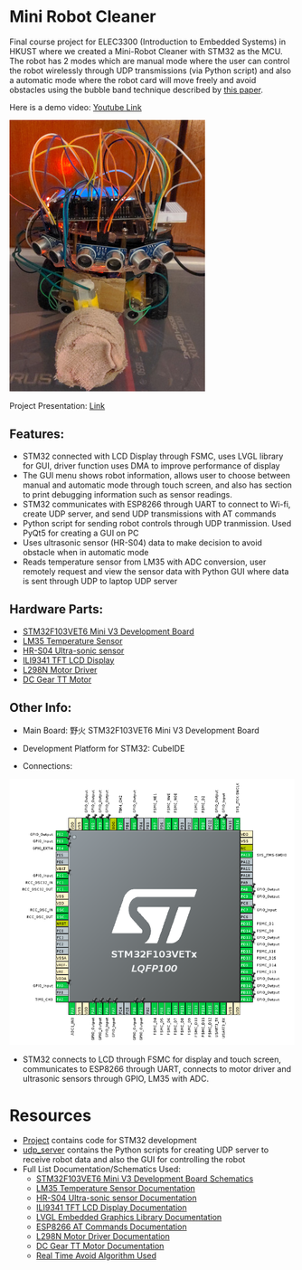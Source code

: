 # Mini Robot Cleaner
Final course project for ELEC3300 (Introduction to Embedded Systems) in HKUST where we created a Mini-Robot Cleaner with STM32 as the MCU. The robot has 2 modes which are manual mode where the user can control the robot wirelessly through UDP transmissions (via Python script) and also a automatic mode where the robot card will move freely and avoid obstacles using the bubble band technique described by [this paper]((https://www.researchgate.net/publication/228955195_Simple_real-time_obstacle_avoidance_algorithm_for_mobile_robots)).

Here is a demo video: [Youtube Link](https://youtu.be/z4BqyFa29B0)

![](./resources/final_photo6.jpg)

Project Presentation: [Link](./resources/ProjectPresentation.pdf)

## Features:
- STM32 connected with LCD Display through FSMC, uses LVGL library for GUI, driver function uses DMA to improve performance of display
-  The GUI menu shows robot information, allows user to choose between manual and automatic mode through touch screen, and also has section to print debugging information such as sensor readings.
- STM32 communicates with ESP8266 through UART to connect to Wi-fi, create UDP server, and send UDP transmissions with AT commands
- Python script for sending robot controls through UDP tranmission. Used PyQt5 for creating a GUI on PC
- Uses ultrasonic sensor (HR-S04) data to make decision to avoid obstacle when in automatic mode
- Reads temperature sensor from LM35 with ADC conversion, user remotely request and view the sensor data with Python GUI where data is sent through UDP to laptop UDP server

## Hardware Parts:
- [STM32F103VET6 Mini V3 Development Board](./resources/MINIV3-Schematic.pdf)
- [LM35 Temperature Sensor](https://www.ti.com/lit/ds/symlink/lm35.pdf)
- [HR-S04 Ultra-sonic sensor](https://web.eece.maine.edu/~zhu/book/lab/HC-SR04%20User%20Manual.pdf)
- [ILI9341 TFT LCD Display](https://cdn-shop.adafruit.com/datasheets/ILI9341.pdf)
- [L298N Motor Driver](https://asset.conrad.com/media10/add/160267/c1/-/en/001525437ML01/manual-1525437-iduino-st-1112-motor-controller-1-pcs.pdf)
- [DC Gear TT Motor](https://media.digikey.com/pdf/Data%20Sheets/Adafruit%20PDFs/3777_Web.pdf)


## Other Info:
- Main Board: 野火 STM32F103VET6 Mini V3 Development Board

- Development Platform for STM32: CubeIDE

- Connections:

![](./resources/final_ioc.png)

- STM32 connects to LCD through FSMC for display and touch screen, communicates to ESP8266 through UART, connects to motor driver and ultrasonic sensors through GPIO, LM35 with ADC.


# Resources
- [Project](./Project/) contains code for STM32 development
- [udp_server](./udp_server/) contains the Python scripts for creating UDP server to receive robot data and also the GUI for controlling the robot
- Full List Documentation/Schematics Used:
    - [STM32F103VET6 Mini V3 Development Board Schematics](./resources/MINIV3-Schematic.pdf)
    - [LM35 Temperature Sensor Documentation](https://www.ti.com/lit/ds/symlink/lm35.pdf)
    - [HR-S04 Ultra-sonic sensor Documentation](https://web.eece.maine.edu/~zhu/book/lab/HC-SR04%20User%20Manual.pdf)
    - [ILI9341 TFT LCD Display Documentation](https://cdn-shop.adafruit.com/datasheets/ILI9341.pdf)
    - [LVGL Embedded Graphics Library Documentation](https://docs.lvgl.io/master/index.html)
    - [ESP8266 AT Commands Documentation](https://docs.espressif.com/projects/esp-at/en/release-v2.2.0.0_esp8266/Get_Started/What_is_ESP-AT.html)
    - [L298N Motor Driver Documentation](https://asset.conrad.com/media10/add/160267/c1/-/en/001525437ML01/manual-1525437-iduino-st-1112-motor-controller-1-pcs.pdf)
    - [DC Gear TT Motor Documentation](https://media.digikey.com/pdf/Data%20Sheets/Adafruit%20PDFs/3777_Web.pdf)
    - [Real Time Avoid Algorithm Used](https://www.researchgate.net/publication/228955195_Simple_real-time_obstacle_avoidance_algorithm_for_mobile_robots)

